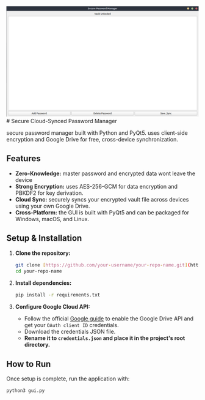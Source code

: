 <img src = "passwordmanager.png" alt = "Password Manager">
# Secure Cloud-Synced Password Manager

secure password manager built with Python and PyQt5. uses client-side encryption and Google Drive for free, cross-device synchronization.

## Features

- **Zero-Knowledge:**  master password and encrypted data wont leave the device
- **Strong Encryption:** uses AES-256-GCM for data encryption and PBKDF2 for key derivation.
- **Cloud Sync:** securely syncs your encrypted vault file across devices using your own Google Drive.
- **Cross-Platform:** the GUI is built with PyQt5 and can be packaged for Windows, macOS, and Linux.

## Setup & Installation

1.  **Clone the repository:**
    ```bash
    git clone [https://github.com/your-username/your-repo-name.git](https://github.com/your-username/your-repo-name.git)
    cd your-repo-name
    ```

2.  **Install dependencies:**
    ```bash
    pip install -r requirements.txt
    ```

3.  **Configure Google Cloud API:**
    - Follow the official [Google guide](https://developers.google.com/workspace/guides/create-credentials) to enable the Google Drive API and get your `OAuth client ID` credentials.
    - Download the credentials JSON file.
    - **Rename it to `credentials.json` and place it in the project's root directory.**

## How to Run

Once setup is complete, run the application with:
```bash
python3 gui.py
